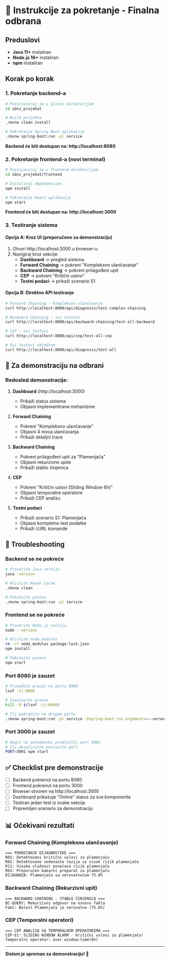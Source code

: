 # 🚀 Instrukcije za pokretanje - Finalna odbrana

## Preduslovi

- **Java 11+** instaliran
- **Node.js 16+** instaliran
- **npm** instaliran

## Korak po korak

### 1. Pokretanje backend-a

```bash
# Pozicioniraj se u glavni direktorijum
cd sbnz_projekat

# Build projekta
./mvnw clean install

# Pokretanje Spring Boot aplikacije
./mvnw spring-boot:run -pl service
```

**Backend će biti dostupan na: http://localhost:8080**

### 2. Pokretanje frontend-a (novi terminal)

```bash
# Pozicioniraj se u frontend direktorijum
cd sbnz_projekat/frontend

# Instaliraj dependencies
npm install

# Pokretanje React aplikacije
npm start
```

**Frontend će biti dostupan na: http://localhost:3000**

### 3. Testiranje sistema

#### Opcija A: Kroz UI (preporučeno za demonstraciju)
1. Otvori http://localhost:3000 u browser-u
2. Navigiraj kroz sekcije:
   - **Dashboard** → pregled sistema
   - **Forward Chaining** → pokreni "Kompleksno ulančavanje"
   - **Backward Chaining** → pokreni prilagođeni upit
   - **CEP** → pokreni "Kritični uslovi"
   - **Testni podaci** → prikaži scenario S1

#### Opcija B: Direktno API testiranje
```bash
# Forward Chaining - kompleksno ulančavanje
curl http://localhost:8080/api/diagnosis/test-complex-chaining

# Backward Chaining - svi testovi
curl http://localhost:8080/api/backward-chaining/test-all-backward

# CEP - svi testovi
curl http://localhost:8080/api/cep/test-all-cep

# Svi testovi odjednom
curl http://localhost:8080/api/diagnosis/test-all
```

## 🎯 Za demonstraciju na odbrani

### Redosled demonstracije:

1. **Dashboard** (http://localhost:3000)
   - Prikaži status sistema
   - Objasni implementirane mehanizme

2. **Forward Chaining** 
   - Pokreni "Kompleksno ulančavanje"
   - Objasni 4 nivoa ulančavanja
   - Prikaži detaljni trace

3. **Backward Chaining**
   - Pokreni prilagođeni upit za "Plamenjača"
   - Objasni rekurzivne upite
   - Prikaži stablo činjenica

4. **CEP**
   - Pokreni "Kritični uslovi (Sliding Window 6h)"
   - Objasni temporalne operatore
   - Prikaži CEP analizu

5. **Testni podaci**
   - Prikaži scenario S1: Plamenjača
   - Objasni kompletne test podatke
   - Prikaži cURL komande

## 🔧 Troubleshooting

### Backend se ne pokreće
```bash
# Proverite Java verziju
java -version

# Očistite Maven cache
./mvnw clean

# Pokušajte ponovo
./mvnw spring-boot:run -pl service
```

### Frontend se ne pokreće
```bash
# Proverite Node.js verziju
node --version

# Očistite node_modules
rm -rf node_modules package-lock.json
npm install

# Pokušajte ponovo
npm start
```

### Port 8080 je zauzet
```bash
# Pronađite proces na portu 8080
lsof -ti:8080

# Zaustavite proces
kill -9 $(lsof -ti:8080)

# Ili pokrenite na drugom portu
./mvnw spring-boot:run -pl service -Dspring-boot.run.arguments=--server.port=8081
```

### Port 3000 je zauzet
```bash
# React će automatski predložiti port 3001
# Ili eksplicitno postavite port
PORT=3001 npm start
```

## ✅ Checklist pre demonstracije

- [ ] Backend pokrenut na portu 8080
- [ ] Frontend pokrenut na portu 3000
- [ ] Browser otvoren na http://localhost:3000
- [ ] Dashboard prikazuje "Online" status za sve komponente
- [ ] Testiran jedan test iz svake sekcije
- [ ] Pripremljen scenario za demonstraciju

## 📊 Očekivani rezultati

### Forward Chaining (Kompleksno ulančavanje)
```
=== POKRETANJE DIJAGNOSTIKE ===
R01: Detektovani kritični uslovi za plamenjaču
R02: Detektovane vodenaste lezije uz visok rizik plamenjače
R11: Visoka vlažnost povećava rizik plamenjače
R03: Preporučen bakarni preparat za plamenjaču
DIJAGNOZA: Plamenjača sa verovatnoćom 75.0%
```

### Backward Chaining (Rekurzivni upit)
```
=== BACKWARD CHAINING - STABLO ČINJENICA ===
BC-QUERY: Rekurzivni odgovor na osnovu fakta
Fakt: Bolest Plamenjača je verovatna (75.0%)
```

### CEP (Temporalni operatori)
```
=== CEP ANALIZA SA TEMPORALNIM OPERATORIMA ===
CEP-E1: SLIDING WINDOW ALARM - Kritični uslovi za plamenjaču!
Temporalni operator: over window:time(6h)
```

---

**Sistem je spreman za demonstraciju! 🎉**